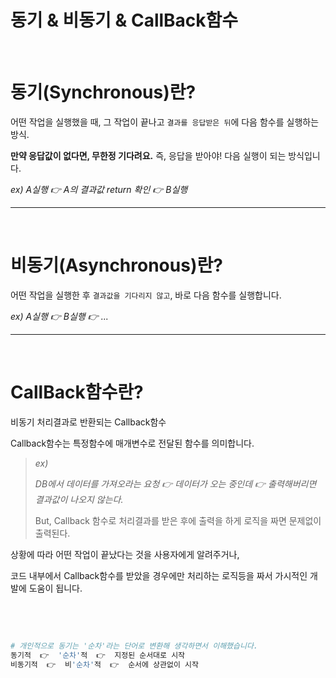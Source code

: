 # 동기 & 비동기 & CallBack함수


​	

#	동기(Synchronous)란?

어떤 작업을 실행했을 때, 그 작업이 끝나고 `결과를 응답받은 뒤`에 다음 함수를 실행하는 방식.

**만약 응답값이 없다면, 무한정 기다려요.** 즉, 응답을 받아야! 다음 실행이 되는 방식입니다.

*ex) A실행 👉 A의 결과값 return 확인 👉 B실행*

---

​	

# 비동기(Asynchronous)란?

어떤 작업을 실행한 후 `결과값을 기다리지 않고`, 바로 다음 함수를 실행합니다.

*ex) A실행 👉  B실행 👉 ...*

---

​	

# CallBack함수란?

비동기 처리결과로 반환되는 Callback함수

Callback함수는 특정함수에 매개변수로 전달된 함수를 의미합니다. 

> *ex)*
>
> *DB에서 데이터를 가져오라는 요청 👉 데이터가 오는 중인데 👉 출력해버리면 결과값이 나오지 않는다.*
>
> But, Callback 함수로 처리결과를 받은 후에 출력을 하게 로직을 짜면 문제없이 출력된다.

상황에 따라 어떤 작업이 끝났다는 것을 사용자에게 알려주거나, 

코드 내부에서 Callback함수를 받았을 경우에만 처리하는 로직등을 짜서 가시적인 개발에 도움이 됩니다.

​	

​	

``` bash
# 개인적으로 동기는 '순차'라는 단어로 변환해 생각하면서 이해했습니다.
동기적  👉  '순차'적  👉  지정된 순서대로 시작
비동기적  👉  비'순차'적  👉  순서에 상관없이 시작
```






